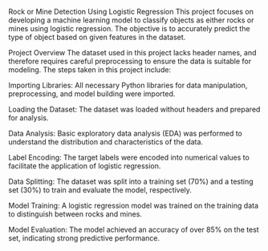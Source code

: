 Rock or Mine Detection Using Logistic Regression
This project focuses on developing a machine learning model to classify objects as either rocks or mines using logistic regression. The objective is to accurately predict the type of object based on given features in the dataset.

Project Overview
The dataset used in this project lacks header names, and therefore requires careful preprocessing to ensure the data is suitable for modeling. The steps taken in this project include:

Importing Libraries: All necessary Python libraries for data manipulation, preprocessing, and model building were imported.

Loading the Dataset: The dataset was loaded without headers and prepared for analysis.

Data Analysis: Basic exploratory data analysis (EDA) was performed to understand the distribution and characteristics of the data.

Label Encoding: The target labels were encoded into numerical values to facilitate the application of logistic regression.

Data Splitting: The dataset was split into a training set (70%) and a testing set (30%) to train and evaluate the model, respectively.

Model Training: A logistic regression model was trained on the training data to distinguish between rocks and mines.

Model Evaluation: The model achieved an accuracy of over 85% on the test set, indicating strong predictive performance.
